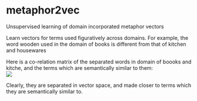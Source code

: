 # metaphor2vec
Unsupervised learning of domain incorporated metaphor vectors

Learn vectors for terms used figuratively across domains. For example, the word wooden used in the domain of books is different from that of kitchen and housewares

Here is a co-relation matrix of the separated words in domain of boooks and kitche, and the terms which are semantically similar to them:
</br>
![](https://github.com/DeepInEvil/metaphor2vec/images/cosine_dstncs.png)

Clearly, they are separated in vector space, and made closer to terms which they are semantically similar to.
